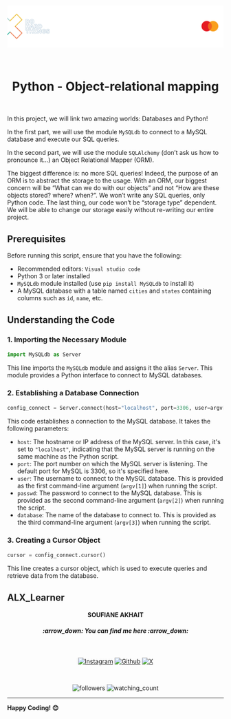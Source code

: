 <p align="center">
<img src="../banner_readme.png" alt="Readme_banner"/>
</p>
<br>
<h1 align="center">Python - Object-relational mapping</h1>
<br>

In this project, we will link two amazing worlds: Databases and Python!

In the first part, we will use the module `MySQLdb` to connect to a MySQL database and execute our SQL queries.

In the second part, we will use the module `SQLAlchemy` (don’t ask us how to pronounce it…) an Object Relational Mapper (ORM).

The biggest difference is: no more SQL queries! Indeed, the purpose of an ORM is to abstract the storage to the usage. With an ORM, our biggest concern will be “What can we do with our objects” and not “How are these objects stored? where? when?”. We won’t write any SQL queries, only Python code. The last thing, our code won’t be “storage type” dependent. We will be able to change our storage easily without re-writing our entire project.

## Prerequisites

Before running this script, ensure that you have the following:

- Recommended editors: `Visual studio code`
- Python 3 or later installed
- `MySQLdb` module installed (use `pip install MySQLdb` to install it)
- A MySQL database with a table named `cities` and `states` containing columns such as `id`, `name`, etc.

## Understanding the Code

### 1. Importing the Necessary Module

```python
import MySQLdb as Server
```

This line imports the `MySQLdb` module and assigns it the alias `Server`. This module provides a Python interface to connect to MySQL databases.

### 2. Establishing a Database Connection

```python
config_connect = Server.connect(host="localhost", port=3306, user=argv[1], passwd=argv[2], database=argv[3])
```

This code establishes a connection to the MySQL database. It takes the following parameters:

- `host`: The hostname or IP address of the MySQL server. In this case, it's set to `"localhost"`, indicating that the MySQL server is running on the same machine as the Python script.
- `port`: The port number on which the MySQL server is listening. The default port for MySQL is 3306, so it's specified here.
- `user`: The username to connect to the MySQL database. This is provided as the first command-line argument (`argv[1]`) when running the script.
- `passwd`: The password to connect to the MySQL database. This is provided as the second command-line argument (`argv[2]`) when running the script.
- `database`: The name of the database to connect to. This is provided as the third command-line argument (`argv[3]`) when running the script.

### 3. Creating a Cursor Object

```python
cursor = config_connect.cursor()
```

This line creates a cursor object, which is used to execute queries and retrieve data from the database.


## ALX_Learner

<h4 align="center">SOUFIANE AKHAIT</h4>

<h5 align="center">:arrow_down:  <i>You can find me here</i>  :arrow_down:</h5>
<br>
<p align="center">
  <a href="https://www.instagram.com/akhiat.soufiane" target="_blank"><img src="https://img.shields.io/badge/Instagram-%23E4405F.svg?&style=flat-square&logo=instagram&logoColor=white" alt="Instagram"></a>
  <space>     </space><a href="https://github.com/sfanxAK" target="_blank"><img src="https://img.shields.io/badge/GitHub-100000?style=for-the-badge&logo=github&logoColor=white" alt="Github"/></a>
  <space>     </space> <a href="https://twitter.com/MrSloplop" target="_blank"><img src="https://img.shields.io/badge/X-000000?style=for-the-badge&logo=x&logoColor=white" alt="X"/></a>
</p>
<br>
<p align="center">
  <img alt="followers" src="https://img.shields.io/github/followers/sfanxAK?label=Followers&style=social"/>
  <space>     </space><img src="https://komarev.com/ghpvc/?username=sfanxAK&color=brightgreen" alt="watching_count"/>
</p>

---

**Happy Coding! 😊**
